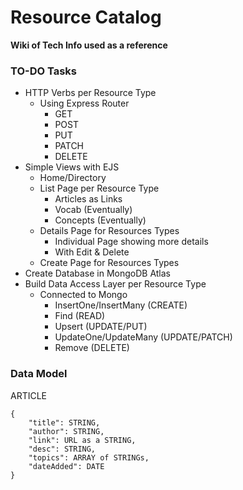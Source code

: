 # Resource Catalog
**Wiki of Tech Info used as a reference**

### TO-DO Tasks
- HTTP Verbs per Resource Type
    - Using Express Router
        - GET
        - POST
        - PUT
        - PATCH
        - DELETE
- Simple Views with EJS
    - Home/Directory
    - List Page per Resource Type
        - Articles as Links
        - Vocab (Eventually)
        - Concepts (Eventually)
    - Details Page for Resources Types
        - Individual Page showing more details
        - With Edit & Delete 
    - Create Page for Resources Types
- Create Database in MongoDB Atlas
- Build Data Access Layer per Resource Type
    - Connected to Mongo
        - InsertOne/InsertMany (CREATE)
        - Find (READ)
        - Upsert (UPDATE/PUT)
        - UpdateOne/UpdateMany (UPDATE/PATCH)
        - Remove (DELETE)
    
### Data Model

ARTICLE 
```
{
    "title": STRING,
    "author": STRING,
    "link": URL as a STRING,
    "desc": STRING, 
    "topics": ARRAY of STRINGs,
    "dateAdded": DATE
}
```
